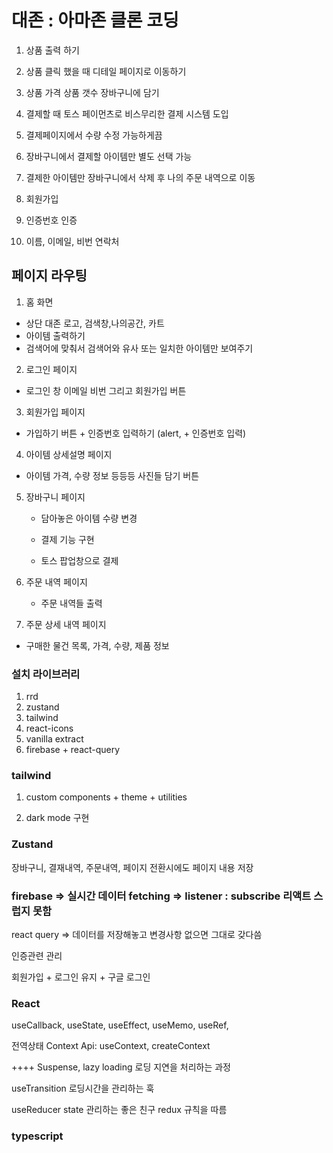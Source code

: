 # 대존 : 아마존 클론 코딩

1. 상품 출력 하기
2. 상품 클릭 했을 때 디테일 페이지로 이동하기
3. 상품 가격 상품 갯수 장바구니에 담기

4. 결제할 때 토스 페이먼츠로 비스무리한 결제 시스템 도입

5. 결제페이지에서 수량 수정 가능하게끔
6. 장바구니에서 결제할 아이템만 별도 선택 가능
7. 결제한 아이템만 장바구니에서 삭제 후 나의 주문 내역으로 이동

8. 회원가입
9. 인증번호 인증
10. 이름, 이메일, 비번 연락처

## 페이지 라우팅

1. 홈 화면

- 상단 대존 로고, 검색창,나의공간, 카트
- 아이템 출력하기
- 검색어에 맞춰서 검색어와 유사 또는 일치한 아이템만 보여주기

2. 로그인 페이지

- 로그인 창 이메일 비번 그리고 회원가입 버튼

3. 회원가입 페이지

- 가입하기 버튼 + 인증번호 입력하기 (alert, + 인증번호 입력)

4. 아이템 상세설명 페이지

- 아이템 가격, 수량 정보 등등등 사진들
  담기 버튼

5. 장바구니 페이지

   - 담아놓은 아이템 수량 변경

   - 결제 기능 구현
   - 토스 팝업창으로 결제

6. 주문 내역 페이지

   - 주문 내역들 출력

7. 주문 상세 내역 페이지

- 구매한 물건 목록, 가격, 수량, 제품 정보

### 설치 라이브러리

1. rrd
2. zustand
3. tailwind
4. react-icons
5. vanilla extract
6. firebase + react-query

### tailwind

1. custom components + theme + utilities

2. dark mode 구현

### Zustand

장바구니, 결재내역, 주문내역, 페이지 전환시에도 페이지 내용 저장

### firebase => 실시간 데이터 fetching => listener : subscribe 리액트 스럽지 못함

react query => 데이터를 저장해놓고 변경사항 없으면 그대로 갖다씀

인증관련 관리

회원가입 + 로그인 유지 + 구글 로그인

### React

useCallback, useState, useEffect, useMemo, useRef,

전역상태
Context Api: useContext, createContext

++++
Suspense, lazy loading 로딩 지연을 처리하는 과정

useTransition 로딩시간을 관리하는 훅

useReducer state 관리하는 좋은 친구
redux 규칙을 따름

### typescript
